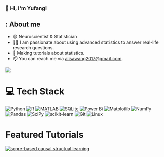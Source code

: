 <!-- bio and stats -->
 ### 👋 Hi, I'm Yufang!

 

## : About me

- 😄 Neuroscientist & Statistician 
- 🧑‍🔬 I am passionate about using advanced statistics to answer real-life research questions.
- 🎨 Making tutorials about statistics.
- 📫 You can reach me via alisawang2017@gmail.com.

<!-- GitHub stats from https://github.com/anuraghazra/github-readme-stats -->
![](https://github-readme-stats.vercel.app/api?username=Yufanggg&theme=radical&hide_border=false&include_all_commits=true&count_private=true)<br/>
  

# 💻 Tech Stack
<!-- Badges from https://github.com/Ileriayo/markdown-badges -->
![Python](https://img.shields.io/badge/python-3670A0?style=for-the-badge&logo=python&logoColor=ffdd54)
![R](https://img.shields.io/badge/r-%23276DC3.svg?style=for-the-badge&logo=r&logoColor=white)
![MATLAB](https://img.shields.io/badge/MATLAB-0076A8?style=for-the-badge&logo=mathworks&logoColor=white)
![SQLite](https://img.shields.io/badge/sqlite-%2307405e.svg?style=for-the-badge&logo=sqlite&logoColor=white)
![Power Bi](https://img.shields.io/badge/power_bi-F2C811?style=for-the-badge&logo=powerbi&logoColor=black)
![Matplotlib](https://img.shields.io/badge/Matplotlib-%23ffffff.svg?style=for-the-badge&logo=Matplotlib&logoColor=black)
![NumPy](https://img.shields.io/badge/numpy-%23013243.svg?style=for-the-badge&logo=numpy&logoColor=white)
![Pandas](https://img.shields.io/badge/pandas-%23150458.svg?style=for-the-badge&logo=pandas&logoColor=white)
![SciPy](https://img.shields.io/badge/SciPy-%230C55A5.svg?style=for-the-badge&logo=scipy&logoColor=%white)
![scikit-learn](https://img.shields.io/badge/scikit--learn-%23F7931E.svg?style=for-the-badge&logo=scikit-learn&logoColor=white)
![Git](https://img.shields.io/badge/git-%23F05033.svg?style=for-the-badge&logo=git&logoColor=white)
![Linux](https://img.shields.io/badge/Linux-FCC624?style=for-the-badge&logo=linux&logoColor=black)

# Featured Tutorials
[![scpre-based causal structual learning]()](https://github.com/Yufanggg/score_basedcausal_structural_learning/blob/main/CausalInference2_score_based_causal_structural_learning_new.pdf)

  
  


